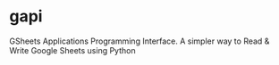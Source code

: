 # gapi
GSheets Applications Programming Interface.
A simpler way to Read & Write Google Sheets using Python
